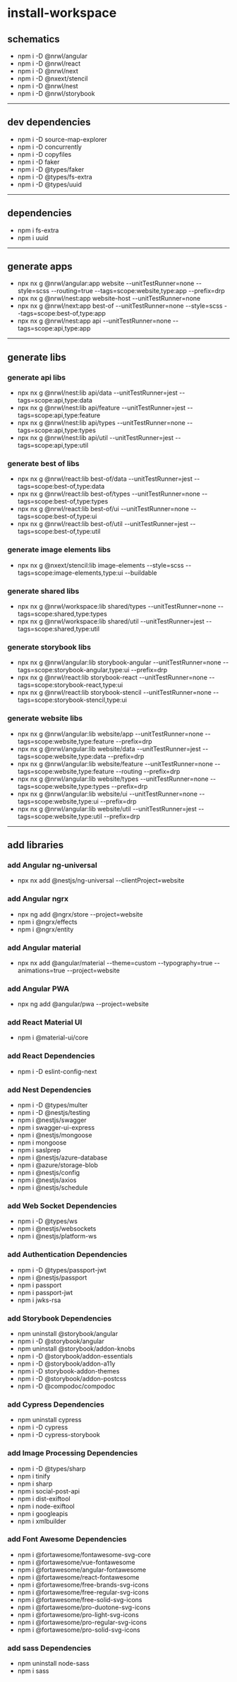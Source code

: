 # install-workspace

## schematics

- npm i -D @nrwl/angular
- npm i -D @nrwl/react
- npm i -D @nrwl/next
- npm i -D @nxext/stencil
- npm i -D @nrwl/nest
- npm i -D @nrwl/storybook

---

## dev dependencies

- npm i -D source-map-explorer
- npm i -D concurrently
- npm i -D copyfiles
- npm i -D faker
- npm i -D @types/faker
- npm i -D @types/fs-extra
- npm i -D @types/uuid

---

## dependencies

- npm i fs-extra
- npm i uuid

---

## generate apps

- npx nx g @nrwl/angular:app website --unitTestRunner=none --style=scss --routing=true --tags=scope:website,type:app --prefix=drp
- npx nx g @nrwl/nest:app website-host --unitTestRunner=none
- npx nx g @nrwl/next:app best-of --unitTestRunner=none --style=scss --tags=scope:best-of,type:app
- npx nx g @nrwl/nest:app api --unitTestRunner=none --tags=scope:api,type:app

---

## generate libs

### generate api libs

- npx nx g @nrwl/nest:lib api/data --unitTestRunner=jest --tags=scope:api,type:data
- npx nx g @nrwl/nest:lib api/feature --unitTestRunner=jest --tags=scope:api,type:feature
- npx nx g @nrwl/nest:lib api/types --unitTestRunner=none --tags=scope:api,type:types
- npx nx g @nrwl/nest:lib api/util --unitTestRunner=jest --tags=scope:api,type:util

### generate best of libs

- npx nx g @nrwl/react:lib best-of/data --unitTestRunner=jest --tags=scope:best-of,type:data
- npx nx g @nrwl/react:lib best-of/types --unitTestRunner=none --tags=scope:best-of,type:types
- npx nx g @nrwl/react:lib best-of/ui --unitTestRunner=none --tags=scope:best-of,type:ui
- npx nx g @nrwl/react:lib best-of/util --unitTestRunner=jest --tags=scope:best-of,type:util

### generate image elements libs

- npx nx g @nxext/stencil:lib image-elements --style=scss --tags=scope:image-elements,type:ui --buildable

### generate shared libs

- npx nx g @nrwl/workspace:lib shared/types --unitTestRunner=none --tags=scope:shared,type:types
- npx nx g @nrwl/workspace:lib shared/util --unitTestRunner=jest --tags=scope:shared,type:util

### generate storybook libs

- npx nx g @nrwl/angular:lib storybook-angular --unitTestRunner=none --tags=scope:storybook-angular,type:ui --prefix=drp
- npx nx g @nrwl/react:lib storybook-react --unitTestRunner=none --tags=scope:storybook-react,type:ui
- npx nx g @nrwl/react:lib storybook-stencil --unitTestRunner=none --tags=scope:storybook-stencil,type:ui

### generate website libs

- npx nx g @nrwl/angular:lib website/app --unitTestRunner=none --tags=scope:website,type:feature --prefix=drp
- npx nx g @nrwl/angular:lib website/data --unitTestRunner=jest --tags=scope:website,type:data --prefix=drp
- npx nx g @nrwl/angular:lib website/feature --unitTestRunner=none --tags=scope:website,type:feature --routing --prefix=drp
- npx nx g @nrwl/angular:lib website/types --unitTestRunner=none --tags=scope:website,type:types --prefix=drp
- npx nx g @nrwl/angular:lib website/ui --unitTestRunner=none --tags=scope:website,type:ui --prefix=drp
- npx nx g @nrwl/angular:lib website/util --unitTestRunner=jest --tags=scope:website,type:util --prefix=drp

---

## add libraries

### add Angular ng-universal

- npx nx add @nestjs/ng-universal --clientProject=website

### add Angular ngrx

- npx ng add @ngrx/store --project=website
- npm i @ngrx/effects
- npm i @ngrx/entity

### add Angular material

- npx nx add @angular/material --theme=custom --typography=true --animations=true --project=website

### add Angular PWA

- npx ng add @angular/pwa --project=website

### add React Material UI

- npm i @material-ui/core

### add React Dependencies

- npm i -D eslint-config-next

### add Nest Dependencies

- npm i -D @types/multer
- npm i -D @nestjs/testing
- npm i @nestjs/swagger
- npm i swagger-ui-express
- npm i @nestjs/mongoose
- npm i mongoose
- npm i saslprep
- npm i @nestjs/azure-database
- npm i @azure/storage-blob
- npm i @nestjs/config
- npm i @nestjs/axios
- npm i @nestjs/schedule

### add Web Socket Dependencies

- npm i -D @types/ws
- npm i @nestjs/websockets
- npm i @nestjs/platform-ws

### add Authentication Dependencies

- npm i -D @types/passport-jwt
- npm i @nestjs/passport
- npm i passport
- npm i passport-jwt
- npm i jwks-rsa

### add Storybook Dependencies

- npm uninstall @storybook/angular
- npm i -D @storybook/angular
- npm uninstall @storybook/addon-knobs
- npm i -D @storybook/addon-essentials
- npm i -D @storybook/addon-a11y
- npm i -D storybook-addon-themes
- npm i -D @storybook/addon-postcss
- npm i -D @compodoc/compodoc

### add Cypress Dependencies

- npm uninstall cypress
- npm i -D cypress
- npm i -D cypress-storybook

### add Image Processing Dependencies

- npm i -D @types/sharp
- npm i tinify
- npm i sharp
- npm i social-post-api
- npm i dist-exiftool
- npm i node-exiftool
- npm i googleapis
- npm i xmlbuilder

### add Font Awesome Dependencies

- npm i @fortawesome/fontawesome-svg-core
- npm i @fortawesome/vue-fontawesome
- npm i @fortawesome/angular-fontawesome
- npm i @fortawesome/react-fontawesome
- npm i @fortawesome/free-brands-svg-icons
- npm i @fortawesome/free-regular-svg-icons
- npm i @fortawesome/free-solid-svg-icons
- npm i @fortawesome/pro-duotone-svg-icons
- npm i @fortawesome/pro-light-svg-icons
- npm i @fortawesome/pro-regular-svg-icons
- npm i @fortawesome/pro-solid-svg-icons

### add sass Dependencies

- npm uninstall node-sass
- npm i sass

